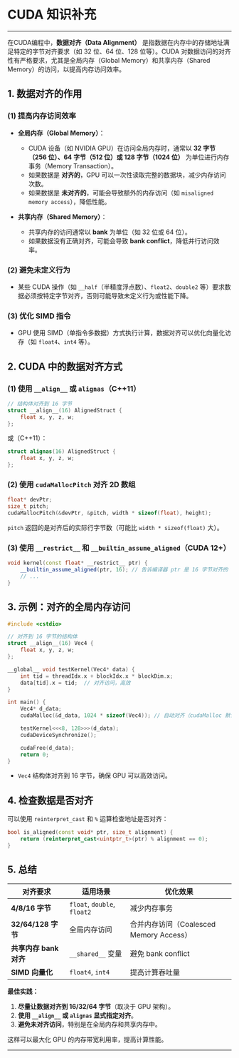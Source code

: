# CUDA 知识补充

---

在CUDA编程中，**数据对齐（Data Alignment）** 是指数据在内存中的存储地址满足特定的字节对齐要求（如 32 位、64 位、128 位等）。CUDA 对数据访问的对齐性有严格要求，尤其是全局内存（Global Memory）和共享内存（Shared Memory）的访问，以提高内存访问效率。

## **1. 数据对齐的作用**

### **(1) 提高内存访问效率**

- **全局内存（Global Memory）**：
  - CUDA 设备（如 NVIDIA GPU）在访问全局内存时，通常以 **32 字节（256 位）、64 字节（512 位）或 128 字节（1024 位）** 为单位进行内存事务（Memory Transaction）。
  - 如果数据是 **对齐的**，GPU 可以一次性读取完整的数据块，减少内存访问次数。
  - 如果数据是 **未对齐的**，可能会导致额外的内存访问（如 `misaligned memory access`），降低性能。

- **共享内存（Shared Memory）**：
  - 共享内存的访问通常以 **bank** 为单位（如 32 位或 64 位）。
  - 如果数据没有正确对齐，可能会导致 **bank conflict**，降低并行访问效率。

### **(2) 避免未定义行为**

- 某些 CUDA 操作（如 `__half`（半精度浮点数）、`float2`、`double2` 等）要求数据必须按特定字节对齐，否则可能导致未定义行为或性能下降。

### **(3) 优化 SIMD 指令**

- GPU 使用 SIMD（单指令多数据）方式执行计算，数据对齐可以优化向量化访存（如 `float4`、`int4` 等）。

## **2. CUDA 中的数据对齐方式**

### **(1) 使用 `__align__` 或 `alignas`（C++11）**

```cpp
// 结构体对齐到 16 字节
struct __align__(16) AlignedStruct {
    float x, y, z, w;
};
```

或（C++11）：

```cpp
struct alignas(16) AlignedStruct {
    float x, y, z, w;
};
```

### **(2) 使用 `cudaMallocPitch` 对齐 2D 数组**

```cpp
float* devPtr;
size_t pitch;
cudaMallocPitch(&devPtr, &pitch, width * sizeof(float), height);
```

`pitch` 返回的是对齐后的实际行字节数（可能比 `width * sizeof(float)` 大）。

### **(3) 使用 `__restrict__` 和 `__builtin_assume_aligned`（CUDA 12+）**

```cpp
void kernel(const float* __restrict__ ptr) {
    __builtin_assume_aligned(ptr, 16); // 告诉编译器 ptr 是 16 字节对齐的
    // ...
}
```

## **3. 示例：对齐的全局内存访问**

```cpp
#include <cstdio>

// 对齐到 16 字节的结构体
struct __align__(16) Vec4 {
    float x, y, z, w;
};

__global__ void testKernel(Vec4* data) {
    int tid = threadIdx.x + blockIdx.x * blockDim.x;
    data[tid].x = tid;  // 对齐访问，高效
}

int main() {
    Vec4* d_data;
    cudaMalloc(&d_data, 1024 * sizeof(Vec4)); // 自动对齐（cudaMalloc 默认对齐 256 字节）

    testKernel<<<8, 128>>>(d_data);
    cudaDeviceSynchronize();

    cudaFree(d_data);
    return 0;
}
```

- `Vec4` 结构体对齐到 16 字节，确保 GPU 可以高效访问。

## **4. 检查数据是否对齐**

可以使用 `reinterpret_cast` 和 `%` 运算检查地址是否对齐：

```cpp
bool is_aligned(const void* ptr, size_t alignment) {
    return (reinterpret_cast<uintptr_t>(ptr) % alignment == 0);
}
```

## **5. 总结**

| **对齐要求** | **适用场景** | **优化效果** |
|-------------|-------------|-------------|
| **4/8/16 字节** | `float`, `double`, `float2` | 减少内存事务 |
| **32/64/128 字节** | 全局内存访问 | 合并内存访问（Coalesced Memory Access） |
| **共享内存 bank 对齐** | `__shared__` 变量 | 避免 bank conflict |
| **SIMD 向量化** | `float4`, `int4` | 提高计算吞吐量 |

**最佳实践：**

1. **尽量让数据对齐到 16/32/64 字节**（取决于 GPU 架构）。
2. **使用 `__align__` 或 `alignas` 显式指定对齐**。
3. **避免未对齐访问**，特别是在全局内存和共享内存中。

这样可以最大化 GPU 的内存带宽利用率，提高计算性能。

---

